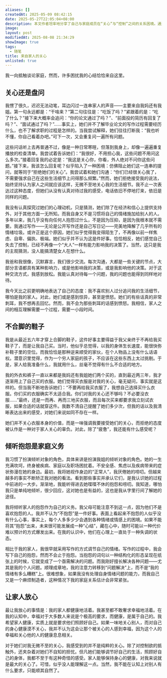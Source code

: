 ```yaml
---
aliases: []
createdAt: 2025-05-09 08:42:15
date: 2025-05-27T22:05:04+08:00
description: 本文作者坦率地分享了自己与家庭成员在“关心”与“控制”之间的关系困境。通过具体的生活细节和情感反应，剖析了家人看似关怀实则忽视个人边界的行为模式，包括反复询问生活进展、代为购置私人物品、情绪依附等问题。作者表达了对个人空间、情绪表达和自主选择的尊重诉求，同时指出自己通过写作处理情绪、维系家庭关系的方式。文章最终强调，相较于过度干涉的关心，更希望家人能够保持身心健康，这才是真正让人安心的家庭状态。
image: 
layout: post
modifiedAt: 2025-08-08 21:34:29
showImage: true
tags:
  - 随笔
title: 来自家人的关心
unlisted: true
---
```


我一向抵触谈论家庭，然而，许多困扰我的心结恰恰来自这里。

## 关心还是盘问

我愣了很久，迟迟无法动笔，耳边闪过一连串家人的声音——主要来自我妈还有我姐。第一句永远都是：“干啥来？”第二句往往是：“吃饭了吗？”紧跟着的是：“吃了什么？”接下来大概率会追问：“你的论文通过了吗？”、“前面投的简历有回复了吗？”、“面试通过了吗？”……事实上，她们并不了解毕业论文的写作过程需要经历什么，也不了解求职的过程是怎样的。当我尝试解释，她们往往打断我：“我也听不懂，你自己看着办吧。”可下一次，又会重复问一遍所有问题。

这些问话听上去再普通不过，像是一种日常寒暄，但落到我身上，却像一遍遍重复播放的检查清单。我尝试着告诉她们：“我很好，不用担心我，这些问题不用问这么多次。”接着回复我的必定是：“我这是关心你，你看，外人绝对不问你这些问题。”接下来，我该怎么回复呢？似乎陷入了一种困境：仿佛阻止她们这一连串的提问，就等同于“拒绝她们的关心”。我尝试着和她们沟通：“你们已经很关心我了，不需要强求自己在这些生活细节上问得那么频繁。”然而，她们拒绝接受我的说法，始终坚持认为家人之间就应该这样，无微不至地关心我的生活细节。我不止一次表达过这种态度，但她们从没有认真对待过我的感受，电话依旧不停地打来，依旧是同样的问题。

我没有认真探究过她们的心理动机，只是猜测，她们除了在经济和信心上提供支持外，对于其他方面一无所知。而我自身又不是习惯将自己的情绪施加给别人的人。多年以来，我几乎没有向任何人抱怨过什么，不是因为压抑，是因为我根本就不需要。我通过写作——无论是公开写作还是自己写日记——完美地降解了几乎所有的情绪垃圾。或许正是这个原因，她们似乎觉得我变得陌生了，不再像以前一样焦虑、自卑、偏执、极端。她们似乎并不认为这是件好事。恰恰相反，她们感觉自己失去了控制，已经不再像一个“大人”一样有能力影响我的决策了。当然，这只是我的主观猜测，没人能搞清楚女人在想什么。

我爸和我很像，沉默寡言，我们很少交流。每次沟通，大都是一些关键的节点，大部分言语都具有某种影响力，或是他影响我的决策，或是我影响他的决策。对于这种交流方式，我感到放松。我能认真对待每一个问题，我的问题也能得到同样地对待。

我今天比之前更明确地表达了自己的态度：我不喜欢别人过分追问我的生活细节，哪怕是我的家人。对此，她们或是感到惊异，甚至是愤怒。她们的有些话真的非常刺耳，我不想再去回忆。然而，我不会为那些刺耳的话感到愤怒。我相信，家人之间的相互理解需要一个过程，需要一小段时间。

## 不合脚的鞋子

我是从最近五六年才穿上合脚的鞋子，这件好事主要得益于我父亲终于不再给我买鞋子了，而是让我自己买。当时，他似乎总觉得，以我的身体生长速度，能很快弥补鞋子里的空位。而我恰恰是那种逆来顺受的家伙，在个人物品上没有什么话语权。潜意识里觉得，作为一个穷人家庭的孩子，不应该在这些东西上太过挑剔。于是，家人给我准备什么，我就用什么，丝毫不觉得有什么不合适的地方。

我的外衣和裤子一直以来都是我妈还有我姐她们两个买的，直到最近两三年，我才逐渐用上了自己买的衣服。她们觉得买衣服是对我的关心，毫无疑问，事实就是这样的。但当我不断地告诉她们：“不要再给我买衣服了，我想自己选择买什么衣服。你们买的衣服确实不太适合我。你们对我的关心还不够吗？不必要没衣服……”最终，还是一而再、再而三地买衣服，而且每次买来都要求我立刻试衣服，如果合适的话就穿这件。我数不清自己提醒了她们多少次，但我的话以及我清晰表达出来的感受，对她们来说如同不存在一样。

她们并不关心衣服本身的价值，而是一味强调我要接受她们的关心，而拒绝的态度被认作是一种对于家人关心的辜负。对此，除了“疲惫”，我还能有什么感受呢？

## 倾听抱怨是家庭义务

我习惯了扮演倾听对象的角色，具体来讲是扮演我姐的倾听对象的角色。她的一生充满坎坷，终身被疾病、家庭以及职场困扰着。不安全感、焦虑以及疾病带来的症状弥漫在她的身边。最初，我将她视作身边的“正常人”，我厌倦她的唠叨。但越来越多的事实不断矫正我对她的看法。看到那些事实并承认它们，是我认识她的过程中前进的一大步。渐渐地，我能听得进去她喋喋不休的抱怨和唠叨。我知道，哪怕我只是单纯地倾听，很少回应，这对她也是有益的，这也是我从字里行间了解她的途径。

我将倾听家人的抱怨作为自己的义务。我父母可能注意不到这一点，因为他们不是喜欢抱怨的人。我并不认为“不抱怨”是一件好事。表面上看起来不抱怨的人似乎没有什么心事，事实上，每个人多多少少会遇到各种情绪或情感上的困境。如果不能将其“抱怨”出来，未来很可能发展成一种“心结”，藏在心中，随时可能以一种代价难以预计的方式爆发出来。在我的认识中，他们在心理上一直处于一种失调的状态。

相比于我的家人，我很早就采用写作的方式调节自己的情绪。写作的过程中，我会写下自己的抱怨，然而不会止于抱怨。当抱怨的词句以一种结构化的形态呈现在纸张上的时候，它就变成了一个亟需解决的问题。而我刚好擅长解决各种问题——尤其是我的个人问题。顺理成章地，我的注意力转移到“问题解决”上，而不是“我的情绪有多么糟糕”上。很难想象，如果我没有处理自身情绪问题的能力，而我自己又是一个麻烦制造者，这种情况下我的家庭关系估计会非常紧张。

## 让家人放心

最让我放心的事情是：我的家人都健康地活着。我甚至都不敢奢求幸福地活着。在我的认知中，幸福对于大多数人来说是个极高的要求，而健康，是属于自己的。我希望家人健康，实质上就是要求他们照顾好自己。如果一味地关心别人，而对自己的身心健康漠不关心，我并不认为这会让那个被关心的人感到幸福，因为这个人的幸福和关心他的人的健康息息相关。

对于她们对我无微不至的关心，我感受到的并不是纯粹的关心。除了对控制欲的抵触外，还夹杂着对她们不自知的担忧。但凡她们能够调节好自己的生活，照顾好自己的身体，我都不至于有这种奇怪的感受。家人能够保持身心的健康，对我来说就是最大的关心了。可惜，似乎没人能理解这一点。当然，我不能在认知上对别人有什么要求，只能顺其自然了。
